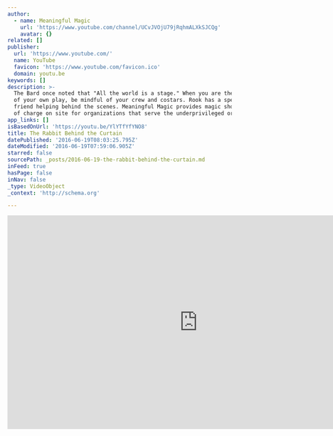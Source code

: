 ```yaml
---
author:
  - name: Meaningful Magic
    url: 'https://www.youtube.com/channel/UCvJVOjU79jRqhmALXkSJCQg'
    avatar: {}
related: []
publisher:
  url: 'https://www.youtube.com/'
  name: YouTube
  favicon: 'https://www.youtube.com/favicon.ico'
  domain: youtu.be
keywords: []
description: >-
  The Bard once noted that "All the world is a stage." When you are the producer
  of your own play, be mindful of your crew and costars. Rook has a special
  friend helping behind the scenes. Meaningful Magic provides magic shows free
  of charge on site for organizations that serve the underprivileged or at risk.
app_links: []
isBasedOnUrl: 'https://youtu.be/YlYTfYfYNO8'
title: The Rabbit Behind the Curtain
datePublished: '2016-06-19T08:03:25.795Z'
dateModified: '2016-06-19T07:59:06.905Z'
starred: false
sourcePath: _posts/2016-06-19-the-rabbit-behind-the-curtain.md
inFeed: true
hasPage: false
inNav: false
_type: VideoObject
_context: 'http://schema.org'

---
```

<iframe src="https://cdn.embedly.com/widgets/media.html?src=https%3A%2F%2Fwww.youtube.com%2Fembed%2FYlYTfYfYNO8%3Ffeature%3Doembed&amp;url=http%3A%2F%2Fwww.youtube.com%2Fwatch%3Fv%3DYlYTfYfYNO8&amp;image=https%3A%2F%2Fi.ytimg.com%2Fvi%2FYlYTfYfYNO8%2Fhqdefault.jpg&amp;key=b7d04c9b404c499eba89ee7072e1c4f7&amp;type=text%2Fhtml&amp;schema=youtube" width="854" height="480" scrolling="no" frameborder="0" allowfullscreen="" style=""></iframe>